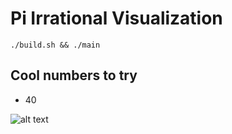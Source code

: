 # Pi Irrational Visualization

```console
./build.sh && ./main

```

## Cool numbers to try
 - 40

![alt text](https://github.com/BudgetBytes/Pi-irrational-visualization/blob/main/pi-irrational.png?raw=true)
